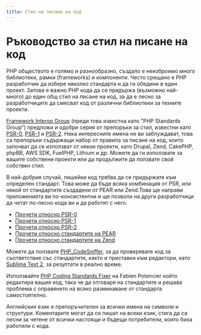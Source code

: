 ```yaml
---
title: Стил на писане на код
---
```


# Ръководство за стил на писане на код

PHP обществото е голямо и разнообразно, създало е неизброимо много библиотеки, рамки (frameworks) и компоненти. Често срещано е PHP разработчик да избере няколко стандарта и да ги обедини в един проект. Затова e важно PHP кода да се придържа (възможно най-много) до един общ стил на писане на код, за да е лесно за разработчиците да смесват код от различни библиотеки за техните проекти.

[Framework Interop Group][fig] (преди това известна като "PHP Standards Group") предложи и одобри серия от препоръки за стил, известни като [PSR-0][psr0], [PSR-1][psr1] и [PSR-2][psr2]. Нека интересните имена не ви заблуждават, това са препоръки съдържащи набор от правила за писане на код, които започват да се използват от някои проекти, като Drupal, Zend, CakePHP, phpBB, AWS SDK, FuelPHP, Lithium и др. Можете да ги използвате за вашите собствени проекти или да продължите да ползвате свой собствен стил.

В най-добрия случай, пишейки код трябва да се придържате към определен стандарт. Това може да бъде всяка комбинация от PSR, или някой от стандартите създадени от PEAR или Zend.Това ще направи приложенията ви по-консистентни и ще позволи на други разработчици да четат по-лесно кода ви и да работят с него.

* [Прочети относно PSR-0][psr0]
* [Прочети относно PSR-1][psr1]
* [Прочети относно PSR-2][psr2]
* [Прочети относно стандартите на PEAR][pear-standarts]
* [Прочети относно стандартите на Zend][zend-standarts]

Можете да ползвате [PHP_CodeSniffer][phpcs], за да проверявате код за съответствие със стандартите, както и приставки към редактори, като [Sublime Text 2][sublime-phpcs], за резултати в реално време.

Използвайте [PHP Coding Standards Fixer][phpcsfixer] на Fabien Potencier който редактира вашия код, така че да отговаря на стандартите и решава проблема с оправянето на всяко разминаване от стандарта самостоятелно.

Английския език е препоръчителен за всички имена на символи и структури. Коментарите могат да се пишат на всеки език, стига да са лесни за четене от всички настоящи и бъдещи потребители, които биха работили с кода.

[fig]: http://www.php-fig.org/
[psr0]: https://github.com/php-fig/fig-standards/blob/master/accepted/PSR-0.md
[psr1]: https://github.com/php-fig/fig-standards/blob/master/accepted/PSR-1-basic-coding-standard.md
[psr2]: https://github.com/php-fig/fig-standards/blob/master/accepted/PSR-2-coding-style-guide.md
[pear-standarts]: http://pear.php.net/manual/en/standards.php
[zend-standarts]: http://framework.zend.com/wiki/display/ZFDEV2/Coding+Standards
[phpcs]: http://pear.php.net/package/PHP_CodeSniffer/
[sublime-phpcs]: https://github.com/benmatselby/sublime-phpcs
[phpcsfixer]: http://cs.sensiolabs.org/
